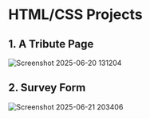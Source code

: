 # HTML/CSS Projects

## 1. A Tribute Page
   ![Screenshot 2025-06-20 131204](https://github.com/user-attachments/assets/2d870bee-bf65-45c7-945e-b1de824dbf2d)

## 2. Survey Form
   ![Screenshot 2025-06-21 203406](https://github.com/user-attachments/assets/8987a297-3729-4209-8c70-8be82a310957)
